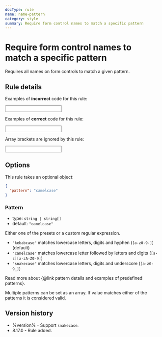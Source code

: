 ```yaml
---
docType: rule
name: name-pattern
category: style
summary: Require form control names to match a specific pattern
---
```


# Require form control names to match a specific pattern

Requires all names on form controls to match a given pattern.

## Rule details

Examples of **incorrect** code for this rule:

<validate name="incorrect" rules="name-pattern">
    <input name="foo-bar">
</validate>

Examples of **correct** code for this rule:

<validate name="correct" rules="name-pattern">
    <input name="fooBar">
</validate>

Array brackets are ignored by this rule:

<validate name="array-brackets" rules="name-pattern">
    <input name="fooBar[]">
</validate>

## Options

This rule takes an optional object:

```json
{
  "pattern": "camelcase"
}
```

### Pattern

- type: `string | string[]`
- default: `"camelcase"`

Either one of the presets or a custom regular expression.

- `"kebabcase"` matches lowercase letters, digits and hyphen (`[a-z0-9-]`) (default)
- `"camelcase"` matches lowercase letter followed by letters and digits (`[a-z][a-zA-Z0-9]`)
- `"snakecase"` matches lowercase letters, digits and underscore (`[a-z0-9_]`)

Read more about {@link pattern details and examples of predefined patterns}.

Multiple patterns can be set as an array.
If value matches either of the patterns it is considered valid.

## Version history

- %version% - Support `snakecase`.
- 8.17.0 - Rule added.
